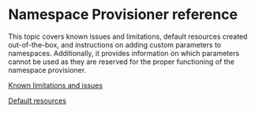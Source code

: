 # Namespace Provisioner reference

This topic covers known issues and limitations, default resources created out-of-the-box, and instructions on adding custom parameters to namespaces. Additionally, it provides information on which parameters cannot be used as they are reserved for the proper functioning of the namespace provisioner.

[Known limitations and issues](issues-limitations.hbs.md)

[Default resources](default-resources.hbs.md)
